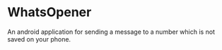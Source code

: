 # WhatsOpener
An android application for sending a message to a number which is not saved on your phone.
